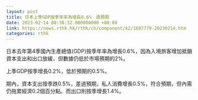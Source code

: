 ```yaml
---
layout: post
title: 日本上季GDP按季年率為增長0.6%　遜預期
date: 2023-02-14 08:38:32.000000000 +08:00
link: https://news.rthk.hk/rthk/ch/component/k2/1687779-20230214.htm
categories: rthk
---
```


日本去年第4季國內生產總值(GDP)按季年率為增長0.6%，因為入境旅客增加抵銷資本支出和出口放緩，但數據仍低於市場預期的2%。

上季GDP按季增長0.2%，低於預期的0.5%。

期內，資本支出按季跌0.5%，差過預期，私人消費增長0.5%，符合預期，但內需仍拖累經濟0.2個百分點。而出口則按季增長1.4%。
